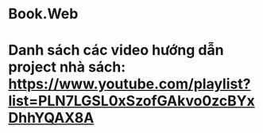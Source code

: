 # Book.Web
# Danh sách các video hướng dẫn project nhà sách: https://www.youtube.com/playlist?list=PLN7LGSL0xSzofGAkvo0zcBYxDhhYQAX8A
